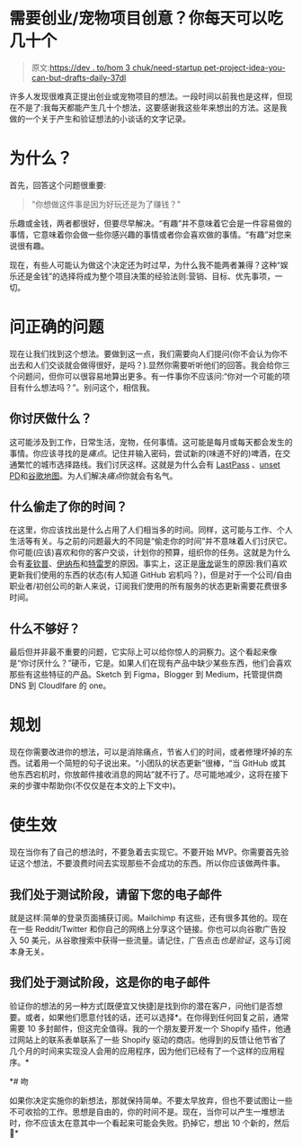 # 需要创业/宠物项目创意？你每天可以吃几十个

> 原文:[https://dev . to/hom 3 chuk/need-startup pet-project-idea-you-can-but-drafts-daily-37dl](https://dev.to/hom3chuk/need-startuppet-project-idea-you-can-have-dozen-of-them-daily-37dl)

许多人发现很难真正提出创业或宠物项目的想法。一段时间以前我也是这样，但现在不是了:我每天都能产生几十个想法，这要感谢我这些年来想出的方法。这是我做的一个关于产生和验证想法的小谈话的文字记录。

# 为什么？

首先，回答这个问题很重要:

> "你想做这件事是因为好玩还是为了赚钱？"

乐趣或金钱，两者都很好，但要尽早解决。“有趣”并不意味着它会是一件容易做的事情，它意味着你会做一些你感兴趣的事情或者你会喜欢做的事情。“有趣”对您来说很有趣。

现在，有些人可能认为做这个决定还为时过早，为什么我不能两者兼得？这种“娱乐还是金钱”的选择将成为整个项目决策的经验法则:营销、目标、优先事项，一切。

# 问正确的问题

现在让我们找到这个想法。要做到这一点，我们需要向人们提问(你不会认为你不出去和人们交谈就会做得很好，是吗？).显然你需要听听他们的回答。我会给你三个问题问，但你可以很容易地算出更多。有一件事你不应该问:“你对一个可能的项目有什么想法吗？”。别问这个，相信我。

## 你讨厌做什么？

这可能涉及到工作，日常生活，宠物，任何事情。这可能是每月或每天都会发生的事情。你应该寻找的是*痛点*。记住并输入密码，尝试新的(味道不好的)啤酒，在交通繁忙的城市选择路线。我们讨厌这样。这就是为什么会有 [LastPass](https://www.lastpass.com/) 、[unset PD](https://untappd.com/)和[谷歌地图](https://www.google.com/maps)。为人们解决*痛点*你就会有名气。

## 什么偷走了你的时间？

在这里，你应该找出是什么占用了人们相当多的时间。同样，这可能与工作、个人生活等有关。与之前的问题最大的不同是“偷走你的时间”并不意味着人们讨厌它。你可能(应该)喜欢和你的客户交谈，计划你的预算，组织你的任务。这就是为什么会有[麦钦普](https://mailchimp.com/)、[伊纳布](https://www.youneedabudget.com/)和[特雷罗](https://trello.com/)的原因。事实上，这正是[唐龙](https://downosaur.com/)诞生的原因:我们喜欢更新我们使用的东西的状态(有人知道 GitHub 宕机吗？)，但是对于一个公司/自由职业者/初创公司的新人来说，订阅我们使用的所有服务的状态更新需要花费很多时间。

## 什么不够好？

最后但并非最不重要的问题，它实际上可以给你惊人的洞察力。这个看起来像是“你讨厌什么？”硬币，它是。如果人们在现有产品中缺少某些东西，他们会喜欢那些有这些特征的产品。Sketch 到 Figma，Blogger 到 Medium，托管提供商 DNS 到 Cloudlfare 的 one。

# 规划

现在你需要改进你的想法，可以是消除痛点，节省人们的时间，或者修理坏掉的东西。试着用一个简短的句子说出来。“小团队的状态更新”很棒，“当 GitHub 或其他东西宕机时，你放邮件接收消息的网站”就不行了。尽可能地减少，这将在接下来的步骤中帮助你(不仅仅是在本文的上下文中)。

# 使生效

现在当你有了自己的想法时，不要急着去实现它。不要开始 MVP。你需要首先验证这个想法，不要浪费时间去实现那些不会成功的东西。所以你应该做两件事。

## 我们处于测试阶段，请留下您的电子邮件

就是这样:简单的登录页面捕获订阅。Mailchimp 有这些，还有很多其他的。现在在一些 Reddit/Twitter 和你自己的网络上分享这个链接。你也可以向谷歌广告投入 50 美元，从谷歌搜索中获得一些流量。请记住，广告点击*也是验证*，这与订阅本身无关。

## 我们处于测试阶段，这是你的电子邮件

验证你的想法的另一种方式[既便宜又快捷]是找到你的潜在客户，问他们是否想要。或者，如果他们愿意付钱的话，还可以选择*。在你得到任何回复之前，通常需要 10 多封邮件，但这完全值得。我的一个朋友要开发一个 Shopify 插件，他通过网站上的联系表单联系了一些 Shopify 驱动的商店。他得到的反馈让他节省了几个月的时间来实现没人会用的应用程序，因为他们已经有了一个这样的应用程序。*

 *# 吻

如果你决定实施你的新想法，那就保持简单。不要太早放弃，但也不要试图让一些不可收拾的工作。思想是自由的，你的时间不是。现在，当你可以产生一堆想法时，你不应该太在意其中一个看起来可能会失败。扔掉它，想出 10 个新的，然后🚀*